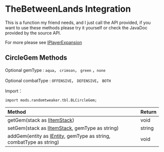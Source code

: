 # TheBetweenLands Integration

This is a function my friend needs, and I just call the API provided, if you want to use these methods please try it yourself or check the JavaDoc provided by the source API.

For more please see [IPlayerExpansion](https://github.com/ikexing-cn/RandomTweaker/blob/master/wiki/zh_cn/IPlayerExpansion.md)

## CircleGem Methods

Optional gemType : `aqua`， `crimson`， `green` ，`none`

Optional combatType : `OFFENSIVE`， `DEFENSIVE`， `BOTH`

Import：

~~~zenscript
import mods.randomtweaker.tbl.BLCircleGem;
~~~

| Method                                                       | Return |
| :----------------------------------------------------------- | :----- |
| getGem(stack as [IItemStack](https://docs.blamejared.com/1.12/en/Vanilla/Items/IItemStack/)) | void   |
| setGem(stack as [IItemStack](https://docs.blamejared.com/1.12/en/Vanilla/Items/IItemStack/), gemType as string) | string |
| addGem(entity as [IEntity](https://docs.blamejared.com/1.12/en/Vanilla/Entities/IEntity/), gemType as string, combatType as string) | void   |